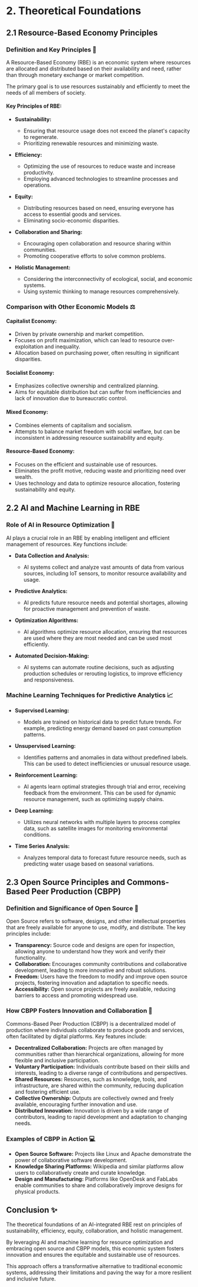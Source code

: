 # 2. Theoretical Foundations

## 2.1 Resource-Based Economy Principles
### Definition and Key Principles :ear_of_rice:

A Resource-Based Economy (RBE) is an economic system where resources are allocated and distributed based on their availability and need, rather than through monetary exchange or market competition. 

The primary goal is to use resources sustainably and efficiently to meet the needs of all members of society.

#### Key Principles of RBE:

- **Sustainability:**
  - Ensuring that resource usage does not exceed the planet's capacity to regenerate.
  - Prioritizing renewable resources and minimizing waste.

- **Efficiency:**
  - Optimizing the use of resources to reduce waste and increase productivity.
  - Employing advanced technologies to streamline processes and operations.

- **Equity:**
  - Distributing resources based on need, ensuring everyone has access to essential goods and services.
  - Eliminating socio-economic disparities.

- **Collaboration and Sharing:**
  - Encouraging open collaboration and resource sharing within communities.
  - Promoting cooperative efforts to solve common problems.

- **Holistic Management:**
  - Considering the interconnectivity of ecological, social, and economic systems.
  - Using systemic thinking to manage resources comprehensively.

### Comparison with Other Economic Models :balance_scale:

#### Capitalist Economy:
- Driven by private ownership and market competition.
- Focuses on profit maximization, which can lead to resource over-exploitation and inequality.
- Allocation based on purchasing power, often resulting in significant disparities.

#### Socialist Economy:
- Emphasizes collective ownership and centralized planning.
- Aims for equitable distribution but can suffer from inefficiencies and lack of innovation due to bureaucratic control.

#### Mixed Economy:
- Combines elements of capitalism and socialism.
- Attempts to balance market freedom with social welfare, but can be inconsistent in addressing resource sustainability and equity.

#### Resource-Based Economy:
- Focuses on the efficient and sustainable use of resources.
- Eliminates the profit motive, reducing waste and prioritizing need over wealth.
- Uses technology and data to optimize resource allocation, fostering sustainability and equity.

## 2.2 AI and Machine Learning in RBE
### Role of AI in Resource Optimization :robot:

AI plays a crucial role in an RBE by enabling intelligent and efficient management of resources. Key functions include:

- **Data Collection and Analysis:**
  - AI systems collect and analyze vast amounts of data from various sources, including IoT sensors, to monitor resource availability and usage.
  
- **Predictive Analytics:**
  - AI predicts future resource needs and potential shortages, allowing for proactive management and prevention of waste.
  
- **Optimization Algorithms:**
  - AI algorithms optimize resource allocation, ensuring that resources are used where they are most needed and can be used most efficiently.
  
- **Automated Decision-Making:**
  - AI systems can automate routine decisions, such as adjusting production schedules or rerouting logistics, to improve efficiency and responsiveness.

### Machine Learning Techniques for Predictive Analytics :chart_with_upwards_trend:

- **Supervised Learning:**
  - Models are trained on historical data to predict future trends. For example, predicting energy demand based on past consumption patterns.
  
- **Unsupervised Learning:**
  - Identifies patterns and anomalies in data without predefined labels. This can be used to detect inefficiencies or unusual resource usage.
  
- **Reinforcement Learning:**
  - AI agents learn optimal strategies through trial and error, receiving feedback from the environment. This can be used for dynamic resource management, such as optimizing supply chains.
  
- **Deep Learning:**
  - Utilizes neural networks with multiple layers to process complex data, such as satellite images for monitoring environmental conditions.
  
- **Time Series Analysis:**
  - Analyzes temporal data to forecast future resource needs, such as predicting water usage based on seasonal variations.

## 2.3 Open Source Principles and Commons-Based Peer Production (CBPP)
### Definition and Significance of Open Source :open_file_folder:

Open Source refers to software, designs, and other intellectual properties that are freely available for anyone to use, modify, and distribute. The key principles include:

- **Transparency:** Source code and designs are open for inspection, allowing anyone to understand how they work and verify their functionality.
- **Collaboration:** Encourages community contributions and collaborative development, leading to more innovative and robust solutions.
- **Freedom:** Users have the freedom to modify and improve open source projects, fostering innovation and adaptation to specific needs.
- **Accessibility:** Open source projects are freely available, reducing barriers to access and promoting widespread use.

### How CBPP Fosters Innovation and Collaboration :busts_in_silhouette:

Commons-Based Peer Production (CBPP) is a decentralized model of production where individuals collaborate to produce goods and services, often facilitated by digital platforms. Key features include:

- **Decentralized Collaboration:** Projects are often managed by communities rather than hierarchical organizations, allowing for more flexible and inclusive participation.
- **Voluntary Participation:** Individuals contribute based on their skills and interests, leading to a diverse range of contributions and perspectives.
- **Shared Resources:** Resources, such as knowledge, tools, and infrastructure, are shared within the community, reducing duplication and fostering efficient use.
- **Collective Ownership:** Outputs are collectively owned and freely available, encouraging further innovation and use.
- **Distributed Innovation:** Innovation is driven by a wide range of contributors, leading to rapid development and adaptation to changing needs.

### Examples of CBPP in Action :computer:

- **Open Source Software:** Projects like Linux and Apache demonstrate the power of collaborative software development.
- **Knowledge Sharing Platforms:** Wikipedia and similar platforms allow users to collaboratively create and curate knowledge.
- **Design and Manufacturing:** Platforms like OpenDesk and FabLabs enable communities to share and collaboratively improve designs for physical products.

## Conclusion :sparkles:

The theoretical foundations of an AI-integrated RBE rest on principles of sustainability, efficiency, equity, collaboration, and holistic management. 

By leveraging AI and machine learning for resource optimization and embracing open source and CBPP models, this economic system fosters innovation and ensures the equitable and sustainable use of resources. 

This approach offers a transformative alternative to traditional economic systems, addressing their limitations and paving the way for a more resilient and inclusive future.

